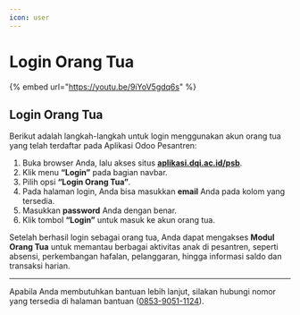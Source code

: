 ```yaml
---
icon: user
---
```


# Login Orang Tua

{% embed url="https://youtu.be/9iYoV5gdq6s" %}

## Login Orang Tua

Berikut adalah langkah-langkah untuk login menggunakan akun orang tua yang telah terdaftar pada Aplikasi Odoo Pesantren:&#x20;

1. Buka browser Anda, lalu akses situs [**aplikasi.dqi.ac.id/psb**](https://aplikasi.dqi.ac.id/psb).
2. Klik menu **“Login”** pada bagian navbar.
3. Pilih opsi **“Login Orang Tua”**.
4. Pada halaman login, Anda bisa masukkan **email** Anda pada kolom yang tersedia.
5. Masukkan **password** Anda dengan benar.
6. Klik tombol **“Login”** untuk masuk ke akun orang tua.

Setelah berhasil login sebagai orang tua, Anda dapat mengakses **Modul Orang Tua** untuk memantau berbagai aktivitas anak di pesantren, seperti absensi, perkembangan hafalan, pelanggaran, hingga informasi saldo dan transaksi harian.

***

Apabila Anda membutuhkan bantuan lebih lanjut, silakan hubungi nomor yang tersedia di halaman bantuan ([0853-9051-1124](http://wa.me/6285390511124)).
